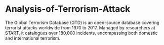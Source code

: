 # Analysis-of-Terrorism-Attack
The Global Terrorism Database (GTD) is an open-source database covering terrorist attacks worldwide from 1970 to 2017. Managed by researchers at START, it catalogues over 180,000 incidents, encompassing both domestic and international terrorism.
